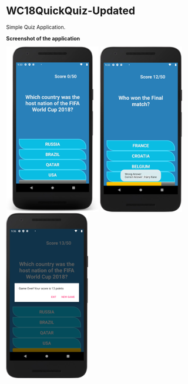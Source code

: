 # WC18QuickQuiz-Updated

Simple Quiz Application.

**Screenshot of the application**

<img src="Images/1.png" height ="450" >    <img src="Images/2.png" height ="450" >    <img src="Images/3.png" height ="450" >
